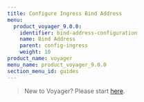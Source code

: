 ```yaml
---
title: Configure Ingress Bind Address
menu:
  product_voyager_9.0.0:
    identifier: bind-address-configuration
    name: Bind Address
    parent: config-ingress
    weight: 10
product_name: voyager
menu_name: product_voyager_9.0.0
section_menu_id: guides
---
```

> New to Voyager? Please start [here](/docs/concepts/overview.md).

